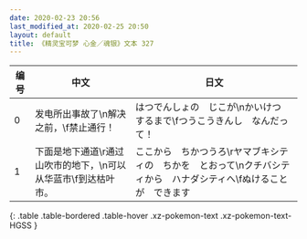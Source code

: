 ```yaml
---
date: 2020-02-23 20:56
last_modified_at: 2020-02-25 20:50
layout: default
title: 《精灵宝可梦 心金／魂银》文本 327
---
```

| 编号 | 中文 | 日文 |
| ---- | ---- | ---- |
| 0 | 发电所出事故了\n解决之前，\f禁止通行！ | はつでんしょの　じこが\nかいけつ　するまで\fつうこうきんし　なんだって！ |
| 1 | 下面是地下通道\r通过山吹市的地下，\n可以从华蓝市\f到达枯叶市。 | ここから　ちかつうろ\rヤマブキシティの　ちかを　とおって\nクチバシティから　ハナダシティへ\fぬけることが　できます |
{: .table .table-bordered .table-hover .xz-pokemon-text .xz-pokemon-text-HGSS }